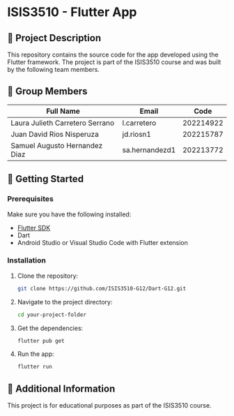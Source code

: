 # ISIS3510 - Flutter App

## 📌 Project Description
This repository contains the source code for the app developed using the Flutter framework. The project is part of the ISIS3510 course and was built by the following team members.

## 👥 **Group Members**

| **Full Name**                     | **Email**           | **Code**   |
|-----------------------------------|---------------------|------------|
| Laura Julieth Carretero Serrano  | l.carretero        | 202214922  |
| Juan David Rios Nisperuza        | jd.riosn1          | 202215787  |
| Samuel Augusto Hernandez Diaz    | sa.hernandezd1     | 202213772  |

## 🚀 Getting Started
### Prerequisites
Make sure you have the following installed:
- [Flutter SDK](https://flutter.dev/docs/get-started/install)
- Dart
- Android Studio or Visual Studio Code with Flutter extension

### Installation
1. Clone the repository:
   ```sh
   git clone https://github.com/ISIS3510-G12/Dart-G12.git
   ```
2. Navigate to the project directory:
   ```sh
   cd your-project-folder
   ```
3. Get the dependencies:
   ```sh
   flutter pub get
   ```
4. Run the app:
   ```sh
   flutter run
   ```

## 📢 Additional Information
This project is for educational purposes as part of the ISIS3510 course.
